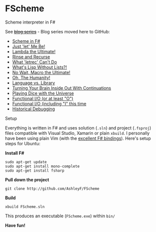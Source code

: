 FScheme
=======

Scheme interpreter in F#

See [~~blog series~~](http://blogs.msdn.com/b/ashleyf/archive/tags/fscheme/) - Blog series moved here to GitHub:

* [Scheme in F#](Docs/intro.md)
* [Just 'let' Me Be!](Docs/let.md)
* [Lambda the Ultimate!](Docs/lambda.md)
* [Rinse and Recurse](Docs/recurse.md)
* [What 'letrec' Can't Do](Docs/letstar.md)
* [What's Lisp Without Lists?!](Docs/lists.md)
* [No Wait, Macro the Ultimate!](Docs/macros.md)
* [Oh, The Humanity!](Docs/mutation.md)
* [Language vs. Library](Docs/library.md)
* [Turning Your Brain Inside Out With Continuations](Docs/continuations.md)
* [Playing Dice with the Universe](Docs/amb.md)
* [Functional I/O (or at least "O")](Docs/functional_o.md)
* [Functional I/O (including "I" this time](Docs/functional_i.md)
* [Historical Debugging](Docs/debugging.md)

Setup

Everything is written in F# and uses solution (`.sln`) and project (`.fsproj`) files compatible with Visual Studio, Xamarin or plain `xbuild`. I personally have been using plain Vim (with the [excellent F# bindings](https://github.com/fsharp/fsharpbinding)). Here's setup steps for Ubuntu:

**Install F#**

    sudo apt-get update
    sudo apt-get install mono-complete
    sudo apt-get install fsharp

**Pull down the project**

    git clone http://github.com/AshleyF/FScheme

**Build**

    xbuild FScheme.sln

This produces an executable (`FScheme.exe`) within `bin/`

**Have fun!**
